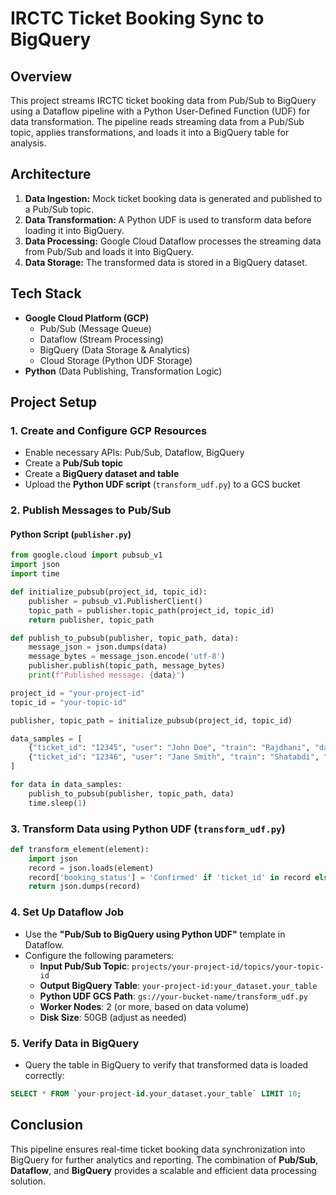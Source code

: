 # IRCTC Ticket Booking Sync to BigQuery

## Overview
This project streams IRCTC ticket booking data from Pub/Sub to BigQuery using a Dataflow pipeline with a Python User-Defined Function (UDF) for data transformation. The pipeline reads streaming data from a Pub/Sub topic, applies transformations, and loads it into a BigQuery table for analysis.

## Architecture
1. **Data Ingestion:** Mock ticket booking data is generated and published to a Pub/Sub topic.
2. **Data Transformation:** A Python UDF is used to transform data before loading it into BigQuery.
3. **Data Processing:** Google Cloud Dataflow processes the streaming data from Pub/Sub and loads it into BigQuery.
4. **Data Storage:** The transformed data is stored in a BigQuery dataset.

## Tech Stack
- **Google Cloud Platform (GCP)**
  - Pub/Sub (Message Queue)
  - Dataflow (Stream Processing)
  - BigQuery (Data Storage & Analytics)
  - Cloud Storage (Python UDF Storage)
- **Python** (Data Publishing, Transformation Logic)

## Project Setup

### 1. Create and Configure GCP Resources
- Enable necessary APIs: Pub/Sub, Dataflow, BigQuery
- Create a **Pub/Sub topic**
- Create a **BigQuery dataset and table**
- Upload the **Python UDF script** (`transform_udf.py`) to a GCS bucket

### 2. Publish Messages to Pub/Sub
#### Python Script (`publisher.py`)
```python
from google.cloud import pubsub_v1
import json
import time

def initialize_pubsub(project_id, topic_id):
    publisher = pubsub_v1.PublisherClient()
    topic_path = publisher.topic_path(project_id, topic_id)
    return publisher, topic_path

def publish_to_pubsub(publisher, topic_path, data):
    message_json = json.dumps(data)
    message_bytes = message_json.encode('utf-8')
    publisher.publish(topic_path, message_bytes)
    print(f"Published message: {data}")

project_id = "your-project-id"
topic_id = "your-topic-id"

publisher, topic_path = initialize_pubsub(project_id, topic_id)

data_samples = [
    {"ticket_id": "12345", "user": "John Doe", "train": "Rajdhani", "date": "2025-03-10"},
    {"ticket_id": "12346", "user": "Jane Smith", "train": "Shatabdi", "date": "2025-03-11"}
]

for data in data_samples:
    publish_to_pubsub(publisher, topic_path, data)
    time.sleep(1)
```

### 3. Transform Data using Python UDF (`transform_udf.py`)
```python
def transform_element(element):
    import json
    record = json.loads(element)
    record['booking_status'] = 'Confirmed' if 'ticket_id' in record else 'Pending'
    return json.dumps(record)
```

### 4. Set Up Dataflow Job
- Use the **"Pub/Sub to BigQuery using Python UDF"** template in Dataflow.
- Configure the following parameters:
  - **Input Pub/Sub Topic**: `projects/your-project-id/topics/your-topic-id`
  - **Output BigQuery Table**: `your-project-id:your_dataset.your_table`
  - **Python UDF GCS Path**: `gs://your-bucket-name/transform_udf.py`
  - **Worker Nodes**: 2 (or more, based on data volume)
  - **Disk Size**: 50GB (adjust as needed)

### 5. Verify Data in BigQuery
- Query the table in BigQuery to verify that transformed data is loaded correctly:
```sql
SELECT * FROM `your-project-id.your_dataset.your_table` LIMIT 10;
```

## Conclusion
This pipeline ensures real-time ticket booking data synchronization into BigQuery for further analytics and reporting. The combination of **Pub/Sub**, **Dataflow**, and **BigQuery** provides a scalable and efficient data processing solution.


